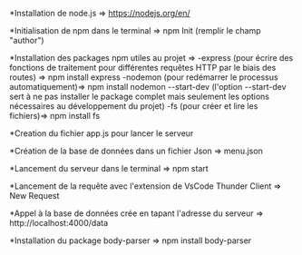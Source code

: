 *Installation de node.js => https://nodejs.org/en/

*Initialisation de npm dans le terminal => npm Init (remplir le champ "author")

*Installation des packages npm utiles au projet =>
    -express (pour écrire des fonctions de traitement pour différentes requêtes HTTP par le biais des routes) => npm install express
    -nodemon (pour redémarrer le processus automatiquement)=> npm install nodemon --start-dev 
    (l'option --start-dev sert à ne pas installer le package complet mais seulement les options nécessaires au développement du projet)
    -fs (pour créer et lire les fichiers)=> npm install fs
    
*Creation du fichier app.js pour lancer le serveur

*Création de la base de données dans un fichier Json => menu.json

*Lancement du serveur dans le terminal => npm start

*Lancement de la requête avec l'extension de VsCode Thunder Client => New Request

*Appel à la base de données crée en tapant l'adresse du serveur => http://localhost:4000/data

*Installation du package body-parser => npm install body-parser

